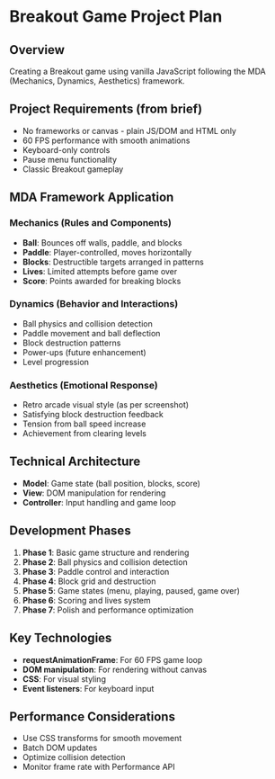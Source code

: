 # Breakout Game Project Plan

## Overview
Creating a Breakout game using vanilla JavaScript following the MDA (Mechanics, Dynamics, Aesthetics) framework.

## Project Requirements (from brief)
- No frameworks or canvas - plain JS/DOM and HTML only
- 60 FPS performance with smooth animations
- Keyboard-only controls
- Pause menu functionality
- Classic Breakout gameplay

## MDA Framework Application

### Mechanics (Rules and Components)
- **Ball**: Bounces off walls, paddle, and blocks
- **Paddle**: Player-controlled, moves horizontally
- **Blocks**: Destructible targets arranged in patterns
- **Lives**: Limited attempts before game over
- **Score**: Points awarded for breaking blocks

### Dynamics (Behavior and Interactions)
- Ball physics and collision detection
- Paddle movement and ball deflection
- Block destruction patterns
- Power-ups (future enhancement)
- Level progression

### Aesthetics (Emotional Response)
- Retro arcade visual style (as per screenshot)
- Satisfying block destruction feedback
- Tension from ball speed increase
- Achievement from clearing levels

## Technical Architecture
- **Model**: Game state (ball position, blocks, score)
- **View**: DOM manipulation for rendering
- **Controller**: Input handling and game loop

## Development Phases
1. **Phase 1**: Basic game structure and rendering
2. **Phase 2**: Ball physics and collision detection
3. **Phase 3**: Paddle control and interaction
4. **Phase 4**: Block grid and destruction
5. **Phase 5**: Game states (menu, playing, paused, game over)
6. **Phase 6**: Scoring and lives system
7. **Phase 7**: Polish and performance optimization

## Key Technologies
- **requestAnimationFrame**: For 60 FPS game loop
- **DOM manipulation**: For rendering without canvas
- **CSS**: For visual styling
- **Event listeners**: For keyboard input

## Performance Considerations
- Use CSS transforms for smooth movement
- Batch DOM updates
- Optimize collision detection
- Monitor frame rate with Performance API